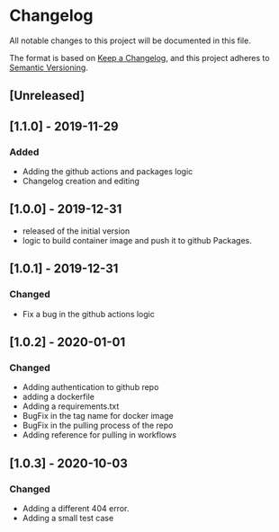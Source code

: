 # Changelog

All notable changes to this project will be documented in this file.

The format is based on [Keep a Changelog](https://keepachangelog.com/en/1.0.0/),
and this project adheres to [Semantic Versioning](https://semver.org/spec/v2.0.0.html).

## [Unreleased]

## [1.1.0] - 2019-11-29

### Added

- Adding the github actions and packages logic
- Changelog creation and editing

## [1.0.0] - 2019-12-31

- released of the initial version
- logic to build container image and push it to github Packages.

## [1.0.1] - 2019-12-31

### Changed

- Fix a bug in the github actions logic

## [1.0.2] - 2020-01-01

### Changed

- Adding authentication to github repo
- adding a dockerfile
- Adding a requirements.txt
- BugFix in the tag name for docker image
- BugFix in the pulling process of the repo
- Adding reference for pulling in workflows

## [1.0.3] - 2020-10-03

### Changed

- Adding a different 404 error.
- Adding a small test case
